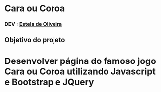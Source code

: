 # Cara ou Coroa

### DEV : [Estela de Oliveira](https://github.com/ste2021)

## Objetivo do projeto

# Desenvolver página do famoso jogo Cara ou Coroa utilizando Javascript e Bootstrap e JQuery

